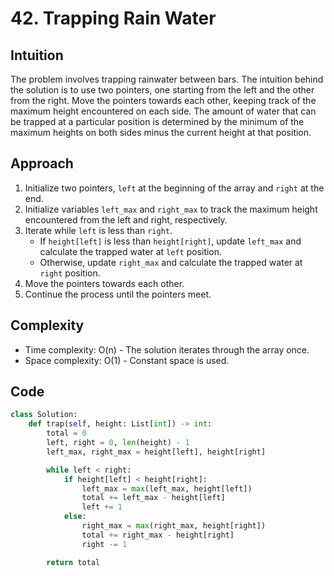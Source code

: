 # 42. Trapping Rain Water

## Intuition

The problem involves trapping rainwater between bars. The intuition behind the solution is to use two pointers, one starting from the left and the other from the right. Move the pointers towards each other, keeping track of the maximum height encountered on each side. The amount of water that can be trapped at a particular position is determined by the minimum of the maximum heights on both sides minus the current height at that position.

## Approach

1. Initialize two pointers, `left` at the beginning of the array and `right` at the end.
2. Initialize variables `left_max` and `right_max` to track the maximum height encountered from the left and right, respectively.
3. Iterate while `left` is less than `right`.
   - If `height[left]` is less than `height[right]`, update `left_max` and calculate the trapped water at `left` position.
   - Otherwise, update `right_max` and calculate the trapped water at `right` position.
4. Move the pointers towards each other.
5. Continue the process until the pointers meet.

## Complexity

- Time complexity: O(n) - The solution iterates through the array once.
- Space complexity: O(1) - Constant space is used.

## Code

```python
class Solution:
    def trap(self, height: List[int]) -> int:
        total = 0
        left, right = 0, len(height) - 1
        left_max, right_max = height[left], height[right]

        while left < right:
            if height[left] < height[right]:
                left_max = max(left_max, height[left])
                total += left_max - height[left]
                left += 1
            else:
                right_max = max(right_max, height[right])
                total += right_max - height[right]
                right -= 1

        return total
```
